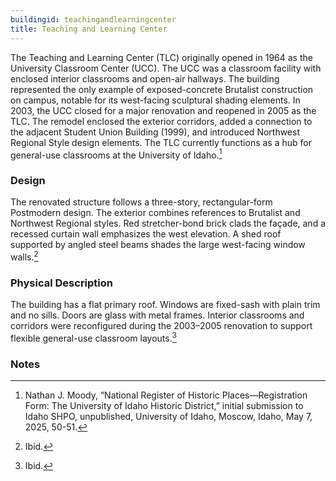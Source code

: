 ```yaml
---
buildingid: teachingandlearningcenter
title: Teaching and Learning Center
---
```


The Teaching and Learning Center (TLC) originally opened in 1964 as the University Classroom Center (UCC). The UCC was a classroom facility with enclosed interior classrooms and open-air hallways. The building represented the only example of exposed-concrete Brutalist construction on campus, notable for its west-facing sculptural shading elements. In 2003, the UCC closed for a major renovation and reopened in 2005 as the TLC. The remodel enclosed the exterior corridors, added a connection to the adjacent Student Union Building (1999), and introduced Northwest Regional Style design elements. The TLC currently functions as a hub for general-use classrooms at the University of Idaho.[^1] 

### Design

The renovated structure follows a three-story, rectangular-form Postmodern design. The exterior combines references to Brutalist and Northwest Regional styles. Red stretcher-bond brick clads the façade, and a recessed curtain wall emphasizes the west elevation. A shed roof supported by angled steel beams shades the large west-facing window walls.[^2]  

### Physical Description

The building has a flat primary roof. Windows are fixed-sash with plain trim and no sills. Doors are glass with metal frames. Interior classrooms and corridors were reconfigured during the 2003–2005 renovation to support flexible general-use classroom layouts.[^3]  

### Notes 
[^1]: Nathan J. Moody, “National Register of Historic Places—Registration Form: The University of Idaho Historic District,” initial submission to Idaho SHPO, unpublished, University of Idaho, Moscow, Idaho, May 7, 2025, 50-51.  
[^2]: Ibid.  
[^3]: Ibid.  